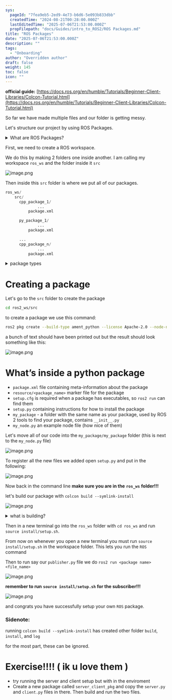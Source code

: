 ```yaml
---
sys:
  pageId: "7fea9eb5-2ed9-4e73-b6d6-5e093b833dbb"
  createdTime: "2024-08-21T00:28:00.000Z"
  lastEditedTime: "2025-07-06T21:53:00.000Z"
  propFilepath: "docs/Guides/intro_to_ROS2/ROS Packages.md"
title: "ROS Packages"
date: "2025-07-06T21:53:00.000Z"
description: ""
tags:
  - "Onboarding"
author: "Overridden author"
draft: false
weight: 145
toc: false
icon: ""
---
```


**official guide:** [https://docs.ros.org/en/humble/Tutorials/Beginner-Client-Libraries/Colcon-Tutorial.html](https://docs.ros.org/en/humble/Tutorials/Beginner-Client-Libraries/Colcon-Tutorial.html)

So far we have made multiple files and our folder is getting messy.

Let's structure our project by using ROS Packages.

<details>
      <summary>What are ROS Packages?</summary>
      ROS Packages are, as the name implies, packages of code that are highly sharable between ROS developers.
  </details>

First, we need to create a ROS workspace.

We do this by making 2 folders one inside another. I am calling my workspace `ros_ws` and the folder inside it `src`

![image.png](https://prod-files-secure.s3.us-west-2.amazonaws.com/d518164a-d88e-44d1-a4ee-3adb3bd8bce0/70706947-fd18-4537-a67b-e12946812d31/image.png?X-Amz-Algorithm=AWS4-HMAC-SHA256&X-Amz-Content-Sha256=UNSIGNED-PAYLOAD&X-Amz-Credential=ASIAZI2LB466VDP2LTCA%2F20250727%2Fus-west-2%2Fs3%2Faws4_request&X-Amz-Date=20250727T132345Z&X-Amz-Expires=3600&X-Amz-Security-Token=IQoJb3JpZ2luX2VjEEoaCXVzLXdlc3QtMiJHMEUCIDU3FURGlVb6zGJduFm4VLzgI07cairpiPq5QIOFXYYGAiEAkBcWz%2FOyrWkJd3uw5QIk9QDOHFK0y1cL1M3vL4bcwsMq%2FwMIcxAAGgw2Mzc0MjMxODM4MDUiDNNpKLF%2B7pDzchCegCrcA4p0PHKWWRVdqVTG2%2Frazo2lGUwmRwX51K0rlTcoRfWceXZvsXPyMKmBvQ0nZluA58y%2F%2FIB2%2FdnguIBlGDVKOw1BkjaYEP21fdwvydIK2i8EEMA7Sbac9Gpk0fNg6DLeDeKHtHrlzab7lpQDJDgsl%2BnkYr0kUfQjAIrX2XhtDP2FNMydhVuQfTKxlUZZ2uNOEM2WETte3RxeISiG5cg3CiehgCnqOXSR6TdU%2BFSSTL2ASw%2BX4D0c9esj0u6xiA9EvBdXaKGgfqaXalrU9RDKGWZ9fAVH4G1keO6Tmv5iRkKk3%2FzPN4tnrEhGblE8uGsf5C6Zrj1yAqXoRaKKPVFaoRMUKjb0f6O53Hr%2B2nxRbeMG7ZHpY0kvh1qh7AezWOXsjh7rRxPPjGOY2SVuQpH5%2B%2FQRY2JeYaKNN%2FUcL%2FsQR0I5YfJAnSda%2FtacmuPWvLGq4WFFIwvyNxNc5QhPyQPjESwIyJZ%2FOsujXNVoI5%2FnVu8QvuI0BGKrzxFcx8qt4PgWNK1BGty5UIvw%2B4HqfgPg3nFQXBNaQNqcS4dBvqF1pp%2FY3Y3aktCvCpEEuEe%2B7rZRg8U0Dai8HCWllZo7Jmo8gbh6TJJMundhDplbQJujup8fBlEZG1llwGM9BRKDMOzgl8QGOqUBoeUYQdCAi1hOwN%2FUXjc3BFi3xYHZa5dx5TZmBY7TcCnziVuFjFhBBBfnwegL6u3%2BQpA60BqX%2FM9VcRSupjXT%2BcfaXVbB%2Bi9W85oCVrRd5lPf%2FyzbMDEz3tP0lXboTRRwW86ch5hoiivoRsniwNuiKMQr4h5AvqcAlIl4uoj1lnrKAhFAq%2BoNZcSYDzi7i%2ByS%2F%2FwhIu6IPyZ%2FeERxWiO%2BSK4ENGfN&X-Amz-Signature=6eb81a7ae64fc01bb84f4e85582f872ab018a4e3cf61de6b360486ec28d22d01&X-Amz-SignedHeaders=host&x-amz-checksum-mode=ENABLED&x-id=GetObject)

Then inside this `src` folder is where we put all of our packages.

```python
ros_ws/
    src/
      cpp_package_1/
		      ...
          package.xml

      py_package_1/
		      ...
          package.xml

      ...
      cpp_package_n/
		      ...
          package.xml

```

<details>

<summary>package types</summary>

packages can be either `C++` or python.

the intern file structure is different for each but for this guide we will stick to creating python packages

</details>

# Creating a package

Let's go to the `src` folder to create the package

```bash
cd ros2_ws/src
```

to create a package we use this command:

```bash
ros2 pkg create --build-type ament_python --license Apache-2.0 --node-name my_node my_package
```

a bunch of text should have been printed out but the result should look something like this:

![image.png](https://prod-files-secure.s3.us-west-2.amazonaws.com/d518164a-d88e-44d1-a4ee-3adb3bd8bce0/e6cf1e3f-8512-4a3e-b131-079f800bf3e8/image.png?X-Amz-Algorithm=AWS4-HMAC-SHA256&X-Amz-Content-Sha256=UNSIGNED-PAYLOAD&X-Amz-Credential=ASIAZI2LB466VDP2LTCA%2F20250727%2Fus-west-2%2Fs3%2Faws4_request&X-Amz-Date=20250727T132345Z&X-Amz-Expires=3600&X-Amz-Security-Token=IQoJb3JpZ2luX2VjEEoaCXVzLXdlc3QtMiJHMEUCIDU3FURGlVb6zGJduFm4VLzgI07cairpiPq5QIOFXYYGAiEAkBcWz%2FOyrWkJd3uw5QIk9QDOHFK0y1cL1M3vL4bcwsMq%2FwMIcxAAGgw2Mzc0MjMxODM4MDUiDNNpKLF%2B7pDzchCegCrcA4p0PHKWWRVdqVTG2%2Frazo2lGUwmRwX51K0rlTcoRfWceXZvsXPyMKmBvQ0nZluA58y%2F%2FIB2%2FdnguIBlGDVKOw1BkjaYEP21fdwvydIK2i8EEMA7Sbac9Gpk0fNg6DLeDeKHtHrlzab7lpQDJDgsl%2BnkYr0kUfQjAIrX2XhtDP2FNMydhVuQfTKxlUZZ2uNOEM2WETte3RxeISiG5cg3CiehgCnqOXSR6TdU%2BFSSTL2ASw%2BX4D0c9esj0u6xiA9EvBdXaKGgfqaXalrU9RDKGWZ9fAVH4G1keO6Tmv5iRkKk3%2FzPN4tnrEhGblE8uGsf5C6Zrj1yAqXoRaKKPVFaoRMUKjb0f6O53Hr%2B2nxRbeMG7ZHpY0kvh1qh7AezWOXsjh7rRxPPjGOY2SVuQpH5%2B%2FQRY2JeYaKNN%2FUcL%2FsQR0I5YfJAnSda%2FtacmuPWvLGq4WFFIwvyNxNc5QhPyQPjESwIyJZ%2FOsujXNVoI5%2FnVu8QvuI0BGKrzxFcx8qt4PgWNK1BGty5UIvw%2B4HqfgPg3nFQXBNaQNqcS4dBvqF1pp%2FY3Y3aktCvCpEEuEe%2B7rZRg8U0Dai8HCWllZo7Jmo8gbh6TJJMundhDplbQJujup8fBlEZG1llwGM9BRKDMOzgl8QGOqUBoeUYQdCAi1hOwN%2FUXjc3BFi3xYHZa5dx5TZmBY7TcCnziVuFjFhBBBfnwegL6u3%2BQpA60BqX%2FM9VcRSupjXT%2BcfaXVbB%2Bi9W85oCVrRd5lPf%2FyzbMDEz3tP0lXboTRRwW86ch5hoiivoRsniwNuiKMQr4h5AvqcAlIl4uoj1lnrKAhFAq%2BoNZcSYDzi7i%2ByS%2F%2FwhIu6IPyZ%2FeERxWiO%2BSK4ENGfN&X-Amz-Signature=e70e9b1780924bf14ff627f48f86910e6454096397abf263b9db28c530e78240&X-Amz-SignedHeaders=host&x-amz-checksum-mode=ENABLED&x-id=GetObject)

# What’s inside a python package

- `package.xml` file containing meta-information about the package
- `resource/<package_name>` marker file for the package
- `setup.cfg` is required when a package has executables, so `ros2 run` can find them
- `setup.py` containing instructions for how to install the package
- `my_package` - a folder with the same name as your package, used by ROS 2 tools to find your package, contains `__init__.py`
- `my_node.py` an example node file (how nice of them)

Let's move all of our code into the `my_package/my_package` folder (this is next to the `my_node.py` file)

![image.png](https://prod-files-secure.s3.us-west-2.amazonaws.com/d518164a-d88e-44d1-a4ee-3adb3bd8bce0/9ce58f11-0da9-4d3e-b86d-506a9685d378/image.png?X-Amz-Algorithm=AWS4-HMAC-SHA256&X-Amz-Content-Sha256=UNSIGNED-PAYLOAD&X-Amz-Credential=ASIAZI2LB466VDP2LTCA%2F20250727%2Fus-west-2%2Fs3%2Faws4_request&X-Amz-Date=20250727T132345Z&X-Amz-Expires=3600&X-Amz-Security-Token=IQoJb3JpZ2luX2VjEEoaCXVzLXdlc3QtMiJHMEUCIDU3FURGlVb6zGJduFm4VLzgI07cairpiPq5QIOFXYYGAiEAkBcWz%2FOyrWkJd3uw5QIk9QDOHFK0y1cL1M3vL4bcwsMq%2FwMIcxAAGgw2Mzc0MjMxODM4MDUiDNNpKLF%2B7pDzchCegCrcA4p0PHKWWRVdqVTG2%2Frazo2lGUwmRwX51K0rlTcoRfWceXZvsXPyMKmBvQ0nZluA58y%2F%2FIB2%2FdnguIBlGDVKOw1BkjaYEP21fdwvydIK2i8EEMA7Sbac9Gpk0fNg6DLeDeKHtHrlzab7lpQDJDgsl%2BnkYr0kUfQjAIrX2XhtDP2FNMydhVuQfTKxlUZZ2uNOEM2WETte3RxeISiG5cg3CiehgCnqOXSR6TdU%2BFSSTL2ASw%2BX4D0c9esj0u6xiA9EvBdXaKGgfqaXalrU9RDKGWZ9fAVH4G1keO6Tmv5iRkKk3%2FzPN4tnrEhGblE8uGsf5C6Zrj1yAqXoRaKKPVFaoRMUKjb0f6O53Hr%2B2nxRbeMG7ZHpY0kvh1qh7AezWOXsjh7rRxPPjGOY2SVuQpH5%2B%2FQRY2JeYaKNN%2FUcL%2FsQR0I5YfJAnSda%2FtacmuPWvLGq4WFFIwvyNxNc5QhPyQPjESwIyJZ%2FOsujXNVoI5%2FnVu8QvuI0BGKrzxFcx8qt4PgWNK1BGty5UIvw%2B4HqfgPg3nFQXBNaQNqcS4dBvqF1pp%2FY3Y3aktCvCpEEuEe%2B7rZRg8U0Dai8HCWllZo7Jmo8gbh6TJJMundhDplbQJujup8fBlEZG1llwGM9BRKDMOzgl8QGOqUBoeUYQdCAi1hOwN%2FUXjc3BFi3xYHZa5dx5TZmBY7TcCnziVuFjFhBBBfnwegL6u3%2BQpA60BqX%2FM9VcRSupjXT%2BcfaXVbB%2Bi9W85oCVrRd5lPf%2FyzbMDEz3tP0lXboTRRwW86ch5hoiivoRsniwNuiKMQr4h5AvqcAlIl4uoj1lnrKAhFAq%2BoNZcSYDzi7i%2ByS%2F%2FwhIu6IPyZ%2FeERxWiO%2BSK4ENGfN&X-Amz-Signature=ed64f382346dbfa0bd2409476a9c66d6efa6205115679284ce8ed6acbfb7750b&X-Amz-SignedHeaders=host&x-amz-checksum-mode=ENABLED&x-id=GetObject)

To register all the new files we added open `setup.py` and put in the following:

![image.png](https://prod-files-secure.s3.us-west-2.amazonaws.com/d518164a-d88e-44d1-a4ee-3adb3bd8bce0/1cd7c262-4cae-4496-9d75-c178537d24a2/image.png?X-Amz-Algorithm=AWS4-HMAC-SHA256&X-Amz-Content-Sha256=UNSIGNED-PAYLOAD&X-Amz-Credential=ASIAZI2LB466VDP2LTCA%2F20250727%2Fus-west-2%2Fs3%2Faws4_request&X-Amz-Date=20250727T132345Z&X-Amz-Expires=3600&X-Amz-Security-Token=IQoJb3JpZ2luX2VjEEoaCXVzLXdlc3QtMiJHMEUCIDU3FURGlVb6zGJduFm4VLzgI07cairpiPq5QIOFXYYGAiEAkBcWz%2FOyrWkJd3uw5QIk9QDOHFK0y1cL1M3vL4bcwsMq%2FwMIcxAAGgw2Mzc0MjMxODM4MDUiDNNpKLF%2B7pDzchCegCrcA4p0PHKWWRVdqVTG2%2Frazo2lGUwmRwX51K0rlTcoRfWceXZvsXPyMKmBvQ0nZluA58y%2F%2FIB2%2FdnguIBlGDVKOw1BkjaYEP21fdwvydIK2i8EEMA7Sbac9Gpk0fNg6DLeDeKHtHrlzab7lpQDJDgsl%2BnkYr0kUfQjAIrX2XhtDP2FNMydhVuQfTKxlUZZ2uNOEM2WETte3RxeISiG5cg3CiehgCnqOXSR6TdU%2BFSSTL2ASw%2BX4D0c9esj0u6xiA9EvBdXaKGgfqaXalrU9RDKGWZ9fAVH4G1keO6Tmv5iRkKk3%2FzPN4tnrEhGblE8uGsf5C6Zrj1yAqXoRaKKPVFaoRMUKjb0f6O53Hr%2B2nxRbeMG7ZHpY0kvh1qh7AezWOXsjh7rRxPPjGOY2SVuQpH5%2B%2FQRY2JeYaKNN%2FUcL%2FsQR0I5YfJAnSda%2FtacmuPWvLGq4WFFIwvyNxNc5QhPyQPjESwIyJZ%2FOsujXNVoI5%2FnVu8QvuI0BGKrzxFcx8qt4PgWNK1BGty5UIvw%2B4HqfgPg3nFQXBNaQNqcS4dBvqF1pp%2FY3Y3aktCvCpEEuEe%2B7rZRg8U0Dai8HCWllZo7Jmo8gbh6TJJMundhDplbQJujup8fBlEZG1llwGM9BRKDMOzgl8QGOqUBoeUYQdCAi1hOwN%2FUXjc3BFi3xYHZa5dx5TZmBY7TcCnziVuFjFhBBBfnwegL6u3%2BQpA60BqX%2FM9VcRSupjXT%2BcfaXVbB%2Bi9W85oCVrRd5lPf%2FyzbMDEz3tP0lXboTRRwW86ch5hoiivoRsniwNuiKMQr4h5AvqcAlIl4uoj1lnrKAhFAq%2BoNZcSYDzi7i%2ByS%2F%2FwhIu6IPyZ%2FeERxWiO%2BSK4ENGfN&X-Amz-Signature=00afc97ad4f9a01ef30dea5980f6bde073189a968e152d863c1114774975b148&X-Amz-SignedHeaders=host&x-amz-checksum-mode=ENABLED&x-id=GetObject)

Now back in the command line **make sure you are in the** **`ros_ws`** **folder!!!**

let's build our package with `colcon build --symlink-install`

![image.png](https://prod-files-secure.s3.us-west-2.amazonaws.com/d518164a-d88e-44d1-a4ee-3adb3bd8bce0/2f2a0d27-b173-48fd-b189-5f5c0ce65619/image.png?X-Amz-Algorithm=AWS4-HMAC-SHA256&X-Amz-Content-Sha256=UNSIGNED-PAYLOAD&X-Amz-Credential=ASIAZI2LB466VDP2LTCA%2F20250727%2Fus-west-2%2Fs3%2Faws4_request&X-Amz-Date=20250727T132345Z&X-Amz-Expires=3600&X-Amz-Security-Token=IQoJb3JpZ2luX2VjEEoaCXVzLXdlc3QtMiJHMEUCIDU3FURGlVb6zGJduFm4VLzgI07cairpiPq5QIOFXYYGAiEAkBcWz%2FOyrWkJd3uw5QIk9QDOHFK0y1cL1M3vL4bcwsMq%2FwMIcxAAGgw2Mzc0MjMxODM4MDUiDNNpKLF%2B7pDzchCegCrcA4p0PHKWWRVdqVTG2%2Frazo2lGUwmRwX51K0rlTcoRfWceXZvsXPyMKmBvQ0nZluA58y%2F%2FIB2%2FdnguIBlGDVKOw1BkjaYEP21fdwvydIK2i8EEMA7Sbac9Gpk0fNg6DLeDeKHtHrlzab7lpQDJDgsl%2BnkYr0kUfQjAIrX2XhtDP2FNMydhVuQfTKxlUZZ2uNOEM2WETte3RxeISiG5cg3CiehgCnqOXSR6TdU%2BFSSTL2ASw%2BX4D0c9esj0u6xiA9EvBdXaKGgfqaXalrU9RDKGWZ9fAVH4G1keO6Tmv5iRkKk3%2FzPN4tnrEhGblE8uGsf5C6Zrj1yAqXoRaKKPVFaoRMUKjb0f6O53Hr%2B2nxRbeMG7ZHpY0kvh1qh7AezWOXsjh7rRxPPjGOY2SVuQpH5%2B%2FQRY2JeYaKNN%2FUcL%2FsQR0I5YfJAnSda%2FtacmuPWvLGq4WFFIwvyNxNc5QhPyQPjESwIyJZ%2FOsujXNVoI5%2FnVu8QvuI0BGKrzxFcx8qt4PgWNK1BGty5UIvw%2B4HqfgPg3nFQXBNaQNqcS4dBvqF1pp%2FY3Y3aktCvCpEEuEe%2B7rZRg8U0Dai8HCWllZo7Jmo8gbh6TJJMundhDplbQJujup8fBlEZG1llwGM9BRKDMOzgl8QGOqUBoeUYQdCAi1hOwN%2FUXjc3BFi3xYHZa5dx5TZmBY7TcCnziVuFjFhBBBfnwegL6u3%2BQpA60BqX%2FM9VcRSupjXT%2BcfaXVbB%2Bi9W85oCVrRd5lPf%2FyzbMDEz3tP0lXboTRRwW86ch5hoiivoRsniwNuiKMQr4h5AvqcAlIl4uoj1lnrKAhFAq%2BoNZcSYDzi7i%2ByS%2F%2FwhIu6IPyZ%2FeERxWiO%2BSK4ENGfN&X-Amz-Signature=7d403a593da1d7d58a358fc53c7fc72803a3bf732ba3944847089dc1208f292e&X-Amz-SignedHeaders=host&x-amz-checksum-mode=ENABLED&x-id=GetObject)

<details>

<summary>what is building?</summary>

if you are a CS major at Rose-Hulman you will learn the answer to this in CSSE132

but TLDR; is it combines all the code files into one program that can be run easily 

</details>

Then in a new terminal go into the `ros_ws` folder with `cd ros_ws` and run `source install/setup.sh`. 

From now on whenever you open a new terminal you must run `source install/setup.sh` in the workspace folder. This lets you run the `ROS` command

Then to run say our `publisher.py` file we do `ros2 run <package name> <file_name>`

![image.png](https://prod-files-secure.s3.us-west-2.amazonaws.com/d518164a-d88e-44d1-a4ee-3adb3bd8bce0/4f4b1219-3a44-4632-aa0a-ce3471699f59/image.png?X-Amz-Algorithm=AWS4-HMAC-SHA256&X-Amz-Content-Sha256=UNSIGNED-PAYLOAD&X-Amz-Credential=ASIAZI2LB466VDP2LTCA%2F20250727%2Fus-west-2%2Fs3%2Faws4_request&X-Amz-Date=20250727T132346Z&X-Amz-Expires=3600&X-Amz-Security-Token=IQoJb3JpZ2luX2VjEEoaCXVzLXdlc3QtMiJHMEUCIDU3FURGlVb6zGJduFm4VLzgI07cairpiPq5QIOFXYYGAiEAkBcWz%2FOyrWkJd3uw5QIk9QDOHFK0y1cL1M3vL4bcwsMq%2FwMIcxAAGgw2Mzc0MjMxODM4MDUiDNNpKLF%2B7pDzchCegCrcA4p0PHKWWRVdqVTG2%2Frazo2lGUwmRwX51K0rlTcoRfWceXZvsXPyMKmBvQ0nZluA58y%2F%2FIB2%2FdnguIBlGDVKOw1BkjaYEP21fdwvydIK2i8EEMA7Sbac9Gpk0fNg6DLeDeKHtHrlzab7lpQDJDgsl%2BnkYr0kUfQjAIrX2XhtDP2FNMydhVuQfTKxlUZZ2uNOEM2WETte3RxeISiG5cg3CiehgCnqOXSR6TdU%2BFSSTL2ASw%2BX4D0c9esj0u6xiA9EvBdXaKGgfqaXalrU9RDKGWZ9fAVH4G1keO6Tmv5iRkKk3%2FzPN4tnrEhGblE8uGsf5C6Zrj1yAqXoRaKKPVFaoRMUKjb0f6O53Hr%2B2nxRbeMG7ZHpY0kvh1qh7AezWOXsjh7rRxPPjGOY2SVuQpH5%2B%2FQRY2JeYaKNN%2FUcL%2FsQR0I5YfJAnSda%2FtacmuPWvLGq4WFFIwvyNxNc5QhPyQPjESwIyJZ%2FOsujXNVoI5%2FnVu8QvuI0BGKrzxFcx8qt4PgWNK1BGty5UIvw%2B4HqfgPg3nFQXBNaQNqcS4dBvqF1pp%2FY3Y3aktCvCpEEuEe%2B7rZRg8U0Dai8HCWllZo7Jmo8gbh6TJJMundhDplbQJujup8fBlEZG1llwGM9BRKDMOzgl8QGOqUBoeUYQdCAi1hOwN%2FUXjc3BFi3xYHZa5dx5TZmBY7TcCnziVuFjFhBBBfnwegL6u3%2BQpA60BqX%2FM9VcRSupjXT%2BcfaXVbB%2Bi9W85oCVrRd5lPf%2FyzbMDEz3tP0lXboTRRwW86ch5hoiivoRsniwNuiKMQr4h5AvqcAlIl4uoj1lnrKAhFAq%2BoNZcSYDzi7i%2ByS%2F%2FwhIu6IPyZ%2FeERxWiO%2BSK4ENGfN&X-Amz-Signature=e4c6900ec87359b7865b3c041f2ec5cc0fc90a678e37113bf5cf0349de124fb0&X-Amz-SignedHeaders=host&x-amz-checksum-mode=ENABLED&x-id=GetObject)

**remember to run** **`source install/setup.sh`** **for the subscriber!!!**

![image.png](https://prod-files-secure.s3.us-west-2.amazonaws.com/d518164a-d88e-44d1-a4ee-3adb3bd8bce0/02121119-dad4-49ec-8356-c956108b4243/image.png?X-Amz-Algorithm=AWS4-HMAC-SHA256&X-Amz-Content-Sha256=UNSIGNED-PAYLOAD&X-Amz-Credential=ASIAZI2LB466VDP2LTCA%2F20250727%2Fus-west-2%2Fs3%2Faws4_request&X-Amz-Date=20250727T132345Z&X-Amz-Expires=3600&X-Amz-Security-Token=IQoJb3JpZ2luX2VjEEoaCXVzLXdlc3QtMiJHMEUCIDU3FURGlVb6zGJduFm4VLzgI07cairpiPq5QIOFXYYGAiEAkBcWz%2FOyrWkJd3uw5QIk9QDOHFK0y1cL1M3vL4bcwsMq%2FwMIcxAAGgw2Mzc0MjMxODM4MDUiDNNpKLF%2B7pDzchCegCrcA4p0PHKWWRVdqVTG2%2Frazo2lGUwmRwX51K0rlTcoRfWceXZvsXPyMKmBvQ0nZluA58y%2F%2FIB2%2FdnguIBlGDVKOw1BkjaYEP21fdwvydIK2i8EEMA7Sbac9Gpk0fNg6DLeDeKHtHrlzab7lpQDJDgsl%2BnkYr0kUfQjAIrX2XhtDP2FNMydhVuQfTKxlUZZ2uNOEM2WETte3RxeISiG5cg3CiehgCnqOXSR6TdU%2BFSSTL2ASw%2BX4D0c9esj0u6xiA9EvBdXaKGgfqaXalrU9RDKGWZ9fAVH4G1keO6Tmv5iRkKk3%2FzPN4tnrEhGblE8uGsf5C6Zrj1yAqXoRaKKPVFaoRMUKjb0f6O53Hr%2B2nxRbeMG7ZHpY0kvh1qh7AezWOXsjh7rRxPPjGOY2SVuQpH5%2B%2FQRY2JeYaKNN%2FUcL%2FsQR0I5YfJAnSda%2FtacmuPWvLGq4WFFIwvyNxNc5QhPyQPjESwIyJZ%2FOsujXNVoI5%2FnVu8QvuI0BGKrzxFcx8qt4PgWNK1BGty5UIvw%2B4HqfgPg3nFQXBNaQNqcS4dBvqF1pp%2FY3Y3aktCvCpEEuEe%2B7rZRg8U0Dai8HCWllZo7Jmo8gbh6TJJMundhDplbQJujup8fBlEZG1llwGM9BRKDMOzgl8QGOqUBoeUYQdCAi1hOwN%2FUXjc3BFi3xYHZa5dx5TZmBY7TcCnziVuFjFhBBBfnwegL6u3%2BQpA60BqX%2FM9VcRSupjXT%2BcfaXVbB%2Bi9W85oCVrRd5lPf%2FyzbMDEz3tP0lXboTRRwW86ch5hoiivoRsniwNuiKMQr4h5AvqcAlIl4uoj1lnrKAhFAq%2BoNZcSYDzi7i%2ByS%2F%2FwhIu6IPyZ%2FeERxWiO%2BSK4ENGfN&X-Amz-Signature=6e2f753ec6f8ccff606da6019ca14daf497dc2a7719fd2b4513656b3a77da169&X-Amz-SignedHeaders=host&x-amz-checksum-mode=ENABLED&x-id=GetObject)

and congrats you have successfully setup your own `ROS` package.

### Sidenote:

running `colcon build --symlink-install` has created other folder `build`, `install`, and `log`

for the most part, these can be ignored.

# Exercise!!!! ( ik u love them )

- try running the server and client setup but with in the enviroment
- Create a new package called `server_client_pkg` and copy the `server.py` and `client.py` files in there. Then build and run the two files.
